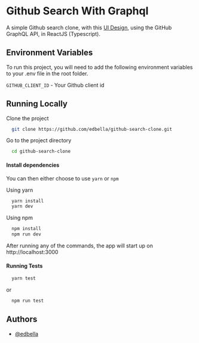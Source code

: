 # Github Search With Graphql

A simple Github search clone, with this [UI Design](https://www.figma.com/proto/P9fIIMMPOuGIlfMpNtMg47/Indicina-FE-Take-Home-Test?page-id=0%3A1&node-id=133%3A405&viewport=-436%2C394%2C0.27166375517845154&scaling=min-zoom&starting-point-node-id=133%3A405), using
the GitHub GraphQL API, in ReactJS (Typescript).


## Environment Variables

To run this project, you will need to add the following environment variables to your .env file in the root folder.

`GITHUB_CLIENT_ID` - Your Github client id


## Running Locally


Clone the project

```bash
  git clone https://github.com/edbella/github-search-clone.git
```

Go to the project directory

```bash
  cd github-search-clone
```

#### Install dependencies

You can then either choose to use ``yarn`` or ``npm``

Using yarn
```bash
  yarn install
  yarn dev
```

Using npm
```bash
  npm install
  npm run dev
```

After running any of the commands, the app will start up on http://localhost:3000

#### Running Tests

```bash
  yarn test
```

or

```bash
  npm run test
```
    
## Authors

- [@edbella](https://www.github.com/edbella)



